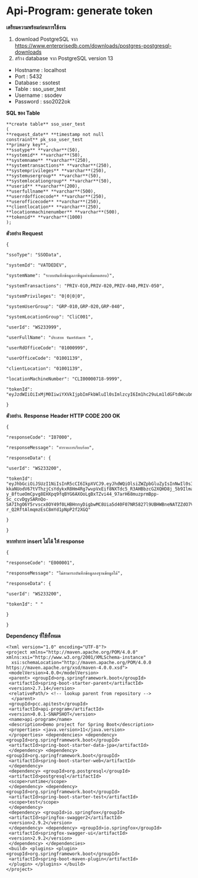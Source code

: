 # Api-Program: generate token
**เตรียมความพร้อมก่อนการใช้งาน** 
1. download PostgreSQL จาก https://www.enterprisedb.com/downloads/postgres-postgresql-downloads
2. สร้าง database จาก PostgreSQL version 13 
- Hostname : localhost
- Port : 5432
- Database : ssotest 
- Table : sso_user_test  
- Username : ssodev  
- Password : sso2022ok

**SQL ของ Table**

    **create table** sso_user_test  
    (  
    **request_date** **timestamp not null  
    constraint** pk_sso_user_test  
    **primary key**,  
    **ssotype** **varchar**(50),  
    **systemid** **varchar**(50),  
    **systemname** **varchar**(250),  
    **systemtransactions** **varchar**(250),  
    **systemprivileges** **varchar**(250),  
    **systemusergroup** **varchar**(50),  
    **systemlocationgroup** **varchar**(50),  
    **userid** **varchar**(200),  
    **userfullname** **varchar**(500),  
    **userrdofficecode** **varchar**(250),  
    **userofficecode** **varchar**(250),  
    **clientlocation** **varchar**(250),  
    **locationmachinenumber** **varchar**(500),  
    **tokenid** **varchar**(1000)  
    );

**ตัวอย่าง** **Request**

    {
    
    "ssoType": "SSOData",
    
    "systemId": "VATDEDEV",
    
    "systemName": "ระบบบันทึกข้อมูลภาษีมูลค่าเพิ่มทดสอบ)",
    
    "systemTransactions": "PRIV-010,PRIV-020,PRIV-040,PRIV-050",
    
    "systemPrivileges": "0|0|0|0",
    
    "systemUserGroup": "GRP-010,GRP-020,GRP-040",
    
    "systemLocationGroup": "CliC001",
    
    "userId": "WS233999",
    
    "userFullName": "ประสาท จันทร์อังคาร ",
    
    "userRdOfficeCode": "01000999",
    
    "userOfficeCode": "01001139",
    
    "clientLocation": "01001139",
    
    "locationMachineNumber": "CLI00000718-9999",
    
    "tokenId": "eyJzdWIiOiIxMjM0IiwiYXVkIjpbImFkbWluIl0sImlzcyI6Im1hc29uLm1ldGFtdWcubmV0IiwiZXhwIjoxNTc0NTEyNzY1LCJpYXQiOjE1NjY3MzY3NjUsImp0aSI6ImY3YmZlMzNmLTdiZjctNGViNC04ZTU5LTk5MTc5OWI1ZWI4YSJ9"
    
    }

**ตัวอย่าง.** **Response**
**Header HTTP CODE 200 OK**

    {
    
    "responseCode": "I07000",
    
    "responseMessage": "ทำรายการเรียบร้อย",
    
    "responseData": {
    
    "userId": "WS233200",
    
    "tokenId": "eyJhbGciOiJSUzI1NiIsInR5cCI6IkpXVCJ9.eyJhdWQiOlsiZWZpbGluZyIsInNwIl0sInNjb3BlIjpbInJlYWQiLCJ3cml0ZSJdLCJjaGFubmVsIjoic3AiLCJleHAiOjE2NDk0OTc2MDMsImF1dGhvcml0aWVzIjpbIlJPTEVfU1AiXSwianRpIjoiMjc4NDBkNjEtZGM3Yy00YzllLTlhYTItYzU0ZmI3NWM1YzE1IiwiY2xpZW50X2lkIjoiT0ExLTAxMDU1MjQwMTczMTMifQ.AU8Gp4sMisgcASTyxay_bggeyC_-kkaNUodV67tVThzjCsYdykxR8Hm4Rg7wvpVxEif8NXTdc5_R3AHBbzcG2XQHD8j_5b9IlmaIm9lHrUYwZ0cD6EPf-y_8ftueOmCpvg8EHXpq9fqBYG6AXOoLgBxTZvi44_97arH68muzprmBpp-5c_ccvDgySARnQo-SA7IhgO6Y5rvscx8OY49f0LHBHnnyDigbwMC8Uia5d40F07NR5827l9UBHWBneNATZZdO7V3mKqDfaQzlT9Fmpg4L07xuUgzICNGn3UIjkWcJIPuqPb1_5Q-r_Q2RftAlmqmzEsC8mYd1pNpP2f2XGQ"
    
    }
    
    }
**หากทำการ** **insert ไม่ได้ ให้ response**


    {
    
    "responseCode": "E000001",
    
    "responseMessage": "ไม่สามารถบันทึกข้อมูลลงฐานข้อมูลได้",
    
    "responseData": {
    
    "userId": "WS233200",
    
    "tokenId": " "
    
    }
    
    }

**Dependency ที่ใช้ทั้งหมด**

    <?xml version="1.0" encoding="UTF-8"?>  
    <project xmlns="http://maven.apache.org/POM/4.0.0" xmlns:xsi="http://www.w3.org/2001/XMLSchema-instance"  
      xsi:schemaLocation="http://maven.apache.org/POM/4.0.0 https://maven.apache.org/xsd/maven-4.0.0.xsd">  
     <modelVersion>4.0.0</modelVersion>  
     <parent> <groupId>org.springframework.boot</groupId>  
     <artifactId>spring-boot-starter-parent</artifactId>  
     <version>2.7.14</version>  
     <relativePath/> <!-- lookup parent from repository -->  
      </parent>  
     <groupId>pcc.apitest</groupId>  
     <artifactId>api-program</artifactId>  
     <version>0.0.1-SNAPSHOT</version>  
     <name>api-program</name>  
     <description>Demo project for Spring Boot</description>  
     <properties> <java.version>11</java.version>  
     </properties> <dependencies> <dependency> <groupId>org.springframework.boot</groupId>  
     <artifactId>spring-boot-starter-data-jpa</artifactId>  
     </dependency> <dependency> <groupId>org.springframework.boot</groupId>  
     <artifactId>spring-boot-starter-web</artifactId>  
     </dependency>  
     <dependency> <groupId>org.postgresql</groupId>  
     <artifactId>postgresql</artifactId>  
     <scope>runtime</scope>  
     </dependency> <dependency> <groupId>org.springframework.boot</groupId>  
     <artifactId>spring-boot-starter-test</artifactId>  
     <scope>test</scope>  
     </dependency>  
     <dependency> <groupId>io.springfox</groupId>  
     <artifactId>springfox-swagger2</artifactId>  
     <version>2.9.2</version>  
     </dependency> <dependency> <groupId>io.springfox</groupId>  
     <artifactId>springfox-swagger-ui</artifactId>  
     <version>2.9.2</version>  
     </dependency> </dependencies>  
     <build> <plugins> <plugin> <groupId>org.springframework.boot</groupId>  
     <artifactId>spring-boot-maven-plugin</artifactId>  
     </plugin> </plugins> </build>  
    </project>
